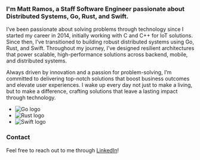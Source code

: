 ### I'm Matt Ramos, a Staff Software Engineer passionate about Distributed Systems, Go, Rust, and Swift.

I’ve been passionate about solving problems through technology since I started my career in 2014, initially working with C and C++ for IoT solutions. Since then, I’ve transitioned to building robust distributed systems using Go, Rust, and Swift. Throughout my journey, I’ve designed resilient architectures that power scalable, high-performance solutions across backend, mobile, and distributed systems.

Always driven by innovation and a passion for problem-solving, I’m committed to delivering top-notch solutions that boost business outcomes and elevate user experiences. I wake up every day not just to make a living, but to make a difference, crafting solutions that leave a lasting impact through technology.

- ![Go logo](https://img.shields.io/badge/Go-00ADD8?style=for-the-badge&logo=go&logoColor=white)
- ![Rust logo](https://img.shields.io/badge/Rust-000000?style=for-the-badge&logo=rust&logoColor=white)
- ![Swift logo](https://img.shields.io/badge/Swift-F05138?logo=swift&logoColor=white)



### Contact
Feel free to reach out to me through [LinkedIn](https://www.linkedin.com/in/mattramostech)!
